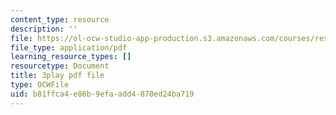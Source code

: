 ```yaml
---
content_type: resource
description: ''
file: https://ol-ocw-studio-app-production.s3.amazonaws.com/courses/res-18-009-learn-differential-equations-up-close-with-gilbert-strang-and-cleve-moler-fall-2015/b81ffca4e86b9efaadd4870ed24ba719_zkFZY6esNOU.pdf
file_type: application/pdf
learning_resource_types: []
resourcetype: Document
title: 3play pdf file
type: OCWFile
uid: b81ffca4-e86b-9efa-add4-870ed24ba719
---
```


